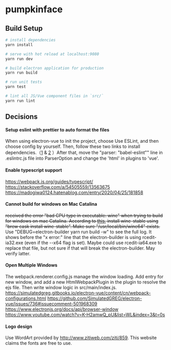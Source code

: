 # pumpkinface



## Build Setup

``` bash
# install dependencies
yarn install

# serve with hot reload at localhost:9080
yarn run dev

# build electron application for production
yarn run build

# run unit tests
yarn test

# lint all JS/Vue component files in `src/`
yarn run lint

```

## Decisions

#### Setup eslint with prettier to auto format the files
When using electron-vue to init the project, choose Use ESLint, and then choose config by yourself. Then, follow these two links to install dependencies.（[1](https://alligator.io/vuejs/vue-eslint-plugin/) & [2](https://alligator.io/vuejs/vue-eslint-prettier/) ）After that, move the "parser: "babel-eslint"" line in .eslintrc.js file into ParserOption and change the 'html' in plugins to 'vue'.


#### Enable typescript support 
https://webpack.js.org/guides/typescript/
https://stackoverflow.com/a/54505559/13563675
https://madogiwa0124.hatenablog.com/entry/2020/04/25/181858


#### Cannot build for windows on Mac Catalina
<del> received the error "bad CPU type in executable: wine" when trying to build for windows on mac Catalina. According to [this](https://github.com/electron/node-rcedit/issues/51), install wine-stable using "brew cask install wine-stable". Make sure "/usr/local/bin/wine64" exists. </del> Use "DEBUG=electron-builder yarn run build -w" to see the full log. It shows before the "x error:" line that the electron-builder is using rcedit-ia32.exe (even if the --x64 flag is set). Maybe could use rcedit-ia64.exe to replace that file, but not sure if that will break the electron-builder. May verify latter. 

#### Open Multiple Windows
The webpack.renderer.config.js manage the window loading. Add entry for new window, and add a new HtmlWebpackPlugin in the plugin to resolve the ejs file. Then write window logic in src/main/index.js.
https://simulatedgreg.gitbooks.io/electron-vue/content/cn/webpack-configurations.html
https://github.com/SimulatedGREG/electron-vue/issues/736#issuecomment-501968309
https://www.electronjs.org/docs/api/browser-window
https://www.youtube.com/watch?v=K-H2amwQ_pU&list=WL&index=3&t=0s

#### Logo design
Use WordArt provided by http://www.zitiweb.com/ziti/859. This website claims the fonts are free to use. 